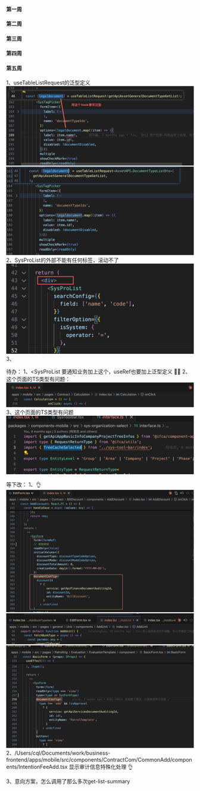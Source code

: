 #### 第一周

#### 第二周

#### 第三周

#### 第四周

#### 第五周
1、useTableListRequest的泛型定义
![](Pasted%20image%2020250731151151.png)
![](Pasted%20image%2020250731151143.png)
2、SysProList的外部不能有任何标签，滚动不了
![](Pasted%20image%2020250731151243.png)
3、


待办：
1、<SysProList<T> 要通知业务加上这个，useRef也要加上泛型定义 👌🏻
2、这个页面的TS类型有问题：
![](Pasted%20image%2020250731151521.png)
3、这个页面的TS类型有问题
![](Pasted%20image%2020250731151548.png)



等下改：
1、👌![](Pasted%20image%2020250731153624.png)
![](Pasted%20image%2020250731154929.png)
![](Pasted%20image%2020250731160432.png)
2、/Users/cql/Documents/work/business-frontend/apps/mobile/src/components/ContractCom/CommonAdd/components/IntentionFeeAdd.tsx  显示审计信息特殊化处理 👌

3、意向方案，怎么调用了那么多次get-list-summary
